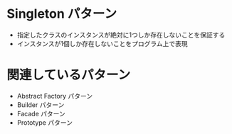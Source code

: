 # Singleton パターン
- 指定したクラスのインスタンスが絶対に1つしか存在しないことを保証する
- インスタンスが1個しか存在しないことをプログラム上で表現


# 関連しているパターン
- Abstract Factory パターン
- Builder パターン
- Facade パターン
- Prototype パターン


